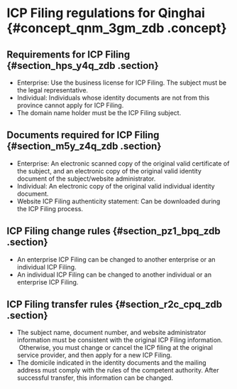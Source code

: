 # ICP Filing regulations for Qinghai {#concept_qnm_3gm_zdb .concept}

## Requirements for ICP Filing {#section_hps_y4q_zdb .section}

-   Enterprise: Use the business license for ICP Filing. The subject must be the legal representative.
-   Individual: Individuals whose identity documents are not from this province cannot apply for ICP Filing.
-   The domain name holder must be the ICP Filing subject.

## Documents required for ICP Filing {#section_m5y_z4q_zdb .section}

-   Enterprise: An electronic scanned copy of the original valid certificate of the subject, and an electronic copy of the original valid identity document of the subject/website administrator.
-   Individual: An electronic copy of the original valid individual identity document.
-   Website ICP Filing authenticity statement: Can be downloaded during the ICP Filing process.

## ICP Filing change rules {#section_pz1_bpq_zdb .section}

-   An enterprise ICP Filing can be changed to another enterprise or an individual ICP Filing.
-   An individual ICP Filing can be changed to another individual or an enterprise ICP Filing.

## ICP Filing transfer rules {#section_r2c_cpq_zdb .section}

-   The subject name, document number, and website administrator information must be consistent with the original ICP Filing information.  Otherwise, you must change or cancel the ICP filing at the original service provider, and then apply for a new ICP Filing.
-   The domicile indicated in the identity documents and the mailing address must comply with the rules of the competent authority. After successful transfer, this information can be changed.

